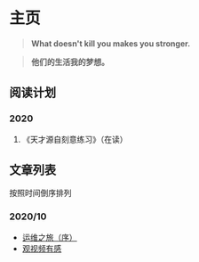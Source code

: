 # 主页

> **What doesn't kill you makes you stronger.**

> **他们的生活我的梦想。**

## 阅读计划

### 2020

1. 《天才源自刻意练习》（在读）

## 文章列表
按照时间倒序排列

### 2020/10

- [运维之旅（序）](posts/2020/10/运维之旅（序）)
- [观视频有感](posts/2020/10/观视频有感)